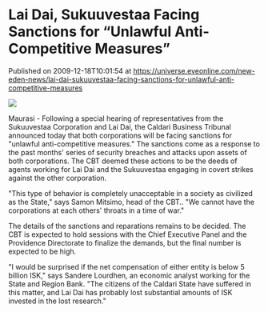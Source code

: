# Lai Dai, Sukuuvestaa Facing Sanctions for “Unlawful Anti-Competitive Measures”
Published on 2009-12-18T10:01:54 at https://universe.eveonline.com/new-eden-news/lai-dai-sukuuvestaa-facing-sanctions-for-unlawful-anti-competitive-measures

![](http://www.eve-mercury.net/images/mercurybanner.png)

  
Maurasi - Following a special hearing of representatives from the Sukuuvestaa Corporation and Lai Dai, the Caldari Business Tribunal announced today that both corporations will be facing sanctions for "unlawful anti-competitive measures." The sanctions come as a response to the past months' series of security breaches and attacks upon assets of both corporations. The CBT deemed these actions to be the deeds of agents working for Lai Dai and the Sukuuvestaa engaging in covert strikes against the other corporation.

"This type of behavior is completely unacceptable in a society as civilized as the State," says Samon Mitsimo,  head of the CBT.. "We cannot have the corporations at each others' throats in a time of war." 

The details of the sanctions and reparations remains to be decided. The CBT is expected to hold sessions with the Chief Executive Panel and the Providence Directorate to finalize the demands, but the final number is expected to be high.

"I would be surprised if the net compensation of either entity is below 5 billion ISK," says Sandere Lourdhen, an economic analyst working for the State and Region Bank. "The citizens of the Caldari State have suffered in this matter, and Lai Dai has probably lost substantial amounts of ISK invested in the lost research."
